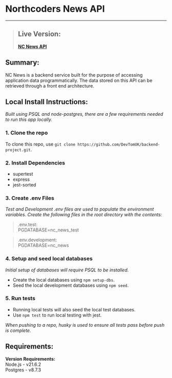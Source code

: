 
# Northcoders News API  

---  

> ## Live Version:  
> **[NC News API](https://backend-project-c921.onrender.com/api)**


## Summary:

NC News is a backend service built for the purpose of accessing application data programmatically. The data stored on this API can be retrieved through a front end architecture.

## Local Install Instructions:

*Built using PSQL and node-postgres, there are a few requirements needed to run this app locally.*

### 1. **Clone the repo**  
To clone this repo, use `git clone https://github.com/DevTomUK/backend-project.git`.

### 2. **Install Dependencies**
- supertest
- express
- jest-sorted

### 3. **Create .env Files**  
*Test and Development .env files are used to populate the environment variables. Create the following files in the root directory with the contents:*  
> .env.test:   
PGDATABASE=nc_news_test
  
> .env.development:  
PGDATABASE=nc_news

### 4. **Setup and seed local databases**  
*Initial setup of databases will require PSQL to be installed.*  
- Create the local databases using `npm setup-dbs`.  
- Seed the local development databases using `npm seed`.

### 5. **Run tests**  
- Running local tests will also seed the local test databases.
- Use `npm test` to run local testing with jest.

*When pushing to a repo, husky is used to ensure all tests pass before push is complete.*

## **Requirements:**  
**Version Requirements:**  
Node.js - v21.6.2  
Postgres - v8.7.3



  
